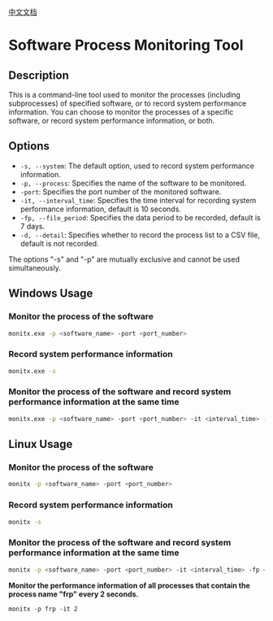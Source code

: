 [中文文档](https://github.com/Franciz008/performance_monitor/blob/main/中文ReadMe.md)

# Software Process Monitoring Tool

## Description

This is a command-line tool used to monitor the processes (including subprocesses) of specified software, or to record system performance information. You can choose to monitor the processes of a specific software, or record system performance information, or both.

## Options

- `-s, --system`: The default option, used to record system performance information.
- `-p, --process`: Specifies the name of the software to be monitored.
- `-port`: Specifies the port number of the monitored software.
- `-it, --interval_time`: Specifies the time interval for recording system performance information, default is 10 seconds.
- `-fp, --file_period`: Specifies the data period to be recorded, default is 7 days.
- `-d, --detail`: Specifies whether to record the process list to a CSV file, default is not recorded.

The options "-s" and "-p" are mutually exclusive and cannot be used simultaneously.

## Windows Usage

### Monitor the process of the software

```bash
monitx.exe -p <software_name> -port <port_number>
```

### Record system performance information

```bash
monitx.exe -s
```

### Monitor the process of the software and record system performance information at the same time

```bash
monitx.exe -p <software_name> -port <port_number> -it <interval_time> -fp <file_period> -d
```

## Linux Usage

### Monitor the process of the software

```bash
monitx -p <software_name> -port <port_number>
```

### Record system performance information

```bash
monitx -s
```

### Monitor the process of the software and record system performance information at the same time

```bash
monitx -p <software_name> -port <port_number> -it <interval_time> -fp <file_period> -d
```

**Monitor the performance information of all processes that contain the process name "frp" every 2 seconds.**

```
monitx -p frp -it 2
```


